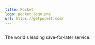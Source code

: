 ```yaml
---
title: Pocket
logo: pocket_logo.png
url: https://getpocket.com/
---
```

<br>The world's leading save-for-later service.

